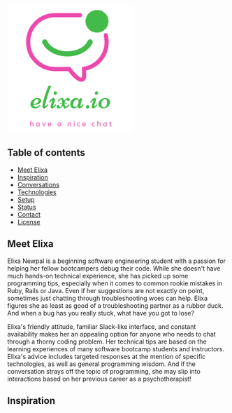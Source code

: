 ![pink chat icon with a green status indicator and a green smile. Text below reads 'elixa.io, have a nice chat'](assets/elixa_small.png) 

## Table of contents
* [Meet Elixa](#meet-elixa)
* [Inspiration](#inspiration)
* [Conversations](#conversations)
* [Technologies](#technologies)
* [Setup](#setup)
* [Status](#status)
* [Contact](#contact)
* [License](#license)

## Meet Elixa
Elixa Newpal is a beginning software engineering student with a passion for helping her fellow bootcampers debug their code.  While she doesn't have much hands-on technical experience, she has picked up some programming tips, especially when it comes to common rookie mistakes in Ruby, Rails or Java.  Even if her suggestions are not exactly on point, sometimes just chatting through troubleshooting woes can help.  Elixa figures she as least as good of a troubleshooting partner as a rubber duck.  And when a bug has you really stuck, what have you got to lose?

Elixa's friendly attitude, familiar Slack-like interface, and constant availability makes her an appealing option for anyone who needs to chat through a thorny coding problem.  Her technical tips are based on the learning experiences of many software bootcamp students and instructors. Elixa's advice includes targeted responses at the mention of specific technologies, as well as general programming wisdom.  And if the conversation strays off the topic of programming, she may slip into interactions based on her previous career as a psychotherapist!

## Inspiration
